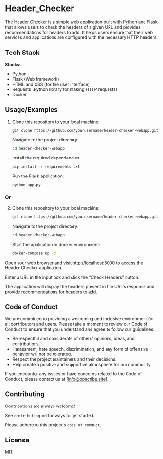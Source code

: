 
# Header_Checker

The Header Checker is a simple web application built with Python and Flask that allows users to check the headers of a given URL and provides recommendations for headers to add. It helps users ensure that their web services and applications are configured with the necessary HTTP headers.
## Tech Stack

**Stacks:** 
- Python
- Flask (Web framework)
- HTML and CSS (for the user interface)
- Requests (Python library for making HTTP requests)
- Docker


## Usage/Examples

1. Clone this repository to your local machine:

   ```bash
   git clone https://github.com/yourusername/header-checker-webapp.git
   ```
   Navigate to the project directory:
    ```bash
    cd header-checker-webapp
    ```
   Install the required dependencies:

    ```bash
    pip install -r requirements.txt
    ```
   Run the Flask application:
    ```bash
    python app.py
    ```
### Or

2. Clone this repository to your local machine:
    ```bash
    git clone https://github.com/yourusername/header-checker-webapp.git
    ```
   Navigate to the project directory:
    ```bash
    cd header-checker-webapp
    ```
   Start the application in docker environment:
    ```bash
    docker-compose up -d
    ```

Open your web browser and visit http://localhost:5000 to access the Header Checker application.

Enter a URL in the input box and click the "Check Headers" button.

The application will display the headers present in the URL's response and provide recommendations for headers to add.

## Code of Conduct

We are committed to providing a welcoming and inclusive environment for all contributors and users. Please take a moment to review our Code of Conduct to ensure that you understand and agree to follow our guidelines:

- Be respectful and considerate of others' opinions, ideas, and contributions.
- Harassment, hate speech, discrimination, and any form of offensive behavior will not be tolerated.
- Respect the project maintainers and their decisions.
- Help create a positive and supportive atmosphere for our community.

If you encounter any issues or have concerns related to the Code of Conduct, please contact us at [info@opscribe.site].
## Contributing

Contributions are always welcome!

See `contributing.md` for ways to get started.

Please adhere to this project's `code of conduct`.


## License

[MIT](https://choosealicense.com/licenses/mit/)

